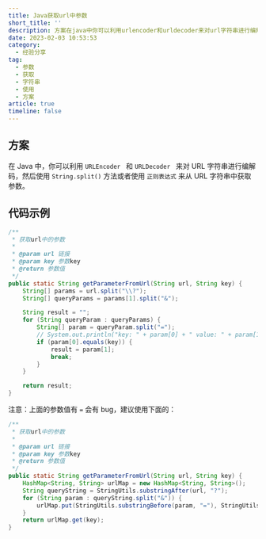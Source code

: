 ```yaml
---
title: Java获取url中参数
short_title: ''
description: 方案在java中你可以利用urlencoder​​和urldecoder​​来对url字符串进行编解码然后使用stringsplit()​方法或者使用正则表达式​来从url字符串中获取参数。代码示例获取url中的参数at_paramurl链接at_paramkey参数keyat_return参数值publicstaticstringgetparameterfromurl(stringurlstringkey){string[]params=urlsplit(string[]queryparams=para
date: 2023-02-03 10:53:53
category:
  - 经验分享
tag:
  - 参数
  - 获取
  - 字符串
  - 使用
  - 方案
article: true
timeline: false
---
```

## 方案

在 Java 中，你可以利用 `URLEncoder ​` ​和 `URLDecoder ​` ​来对 URL 字符串进行编解码，然后使用 `String.split()`​ 方法或者使用 `正则表达式`​ 来从 URL 字符串中获取参数。

## 代码示例

```java
/**
 * 获取url中的参数
 *
 * @param url 链接
 * @param key 参数key
 * @return 参数值
 */
public static String getParameterFromUrl(String url, String key) {
	String[] params = url.split("\\?");
	String[] queryParams = params[1].split("&");

	String result = "";
	for (String queryParam : queryParams) {
		String[] param = queryParam.split("=");
		// System.out.println("key: " + param[0] + " value: " + param[1]);
		if (param[0].equals(key)) {
			result = param[1];
			break;
		}
	}

	return result;
}
```

注意：上面的参数值有 `=`​ 会有 bug，建议使用下面的：

```java
/**
 * 获取url中的参数
 *
 * @param url 链接
 * @param key 参数key
 * @return 参数值
 */
public static String getParameterFromUrl(String url, String key) {
	HashMap<String, String> urlMap = new HashMap<String, String>();
	String queryString = StringUtils.substringAfter(url, "?");
	for (String param : queryString.split("&")) {
		urlMap.put(StringUtils.substringBefore(param, "="), StringUtils.substringAfter(param, "="));
	}
	return urlMap.get(key);
}
```